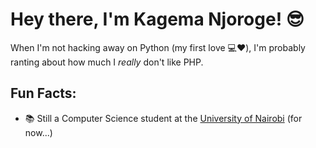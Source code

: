 # Hey there, I'm Kagema Njoroge! 😎
When I'm not hacking away on Python (my first love 💻❤️), I'm probably ranting about how much I *really* don't like PHP. 

## Fun Facts:
- 📚 Still a Computer Science student at the [University of Nairobi](https://computerscience.uonbi.ac.ke) (for now...)

